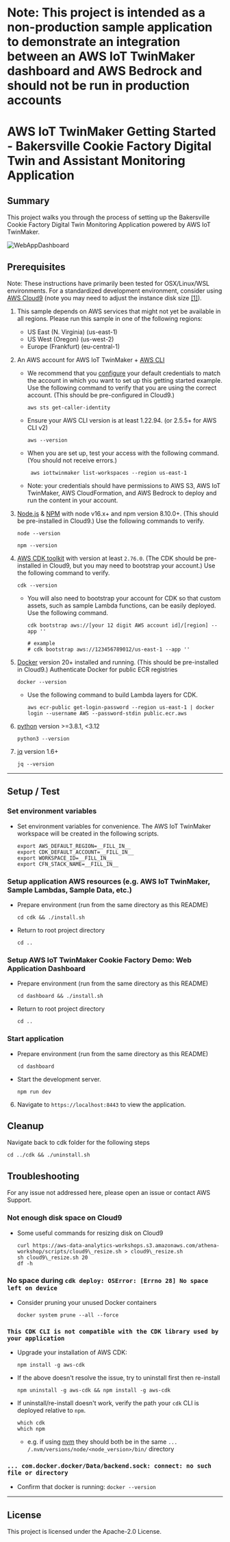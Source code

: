 # Note: This project is intended as a non-production sample application to demonstrate an integration between an AWS IoT TwinMaker dashboard and AWS Bedrock and should not be run in production accounts

# AWS IoT TwinMaker Getting Started - Bakersville Cookie Factory Digital Twin and Assistant Monitoring Application

## Summary

This project walks you through the process of setting up the Bakersville Cookie Factory Digital Twin Monitoring Application powered by AWS IoT TwinMaker.

![WebAppDashboard](docs/Screenshot_1.png)

## Prerequisites

Note: These instructions have primarily been tested for OSX/Linux/WSL environments. For a standardized development environment, consider using [AWS Cloud9](https://aws.amazon.com/cloud9) (note you may need to adjust the instance disk size [[1]](https://github.com/aws-samples/aws-iot-twinmaker-samples/tree/main/src/workspaces/cookiefactoryv3#not-enough-disk-space-on-cloud9)).

1. This sample depends on AWS services that might not yet be available in all regions. Please run this sample in one of the following regions:
   - US East (N. Virginia) (us-east-1)
   - US West (Oregon) (us-west-2)
   - Europe (Frankfurt) (eu-central-1)
2. An AWS account for AWS IoT TwinMaker + [AWS CLI](https://docs.aws.amazon.com/cli/latest/userguide/install-cliv2.html)
   - We recommend that you [configure](https://docs.aws.amazon.com/cli/latest/userguide/cli-chap-configure.html) your default credentials to match the account in which you want to set up this getting started example. Use the following command to verify that you are using the correct account. (This should be pre-configured in Cloud9.)
     ```shell
     aws sts get-caller-identity
     ```
   - Ensure your AWS CLI version is at least 1.22.94. (or 2.5.5+ for AWS CLI v2)
     ```shell
     aws --version
     ```
   - When you are set up, test your access with the following command. (You should not receive errors.)
     ```
      aws iottwinmaker list-workspaces --region us-east-1
     ```
   - Note: your credentials should have permissions to AWS S3, AWS IoT TwinMaker, AWS CloudFormation, and AWS Bedrock to deploy and run the content in your account.
3. [Node.js](https://nodejs.org/en/) & [NPM](https://docs.npmjs.com/downloading-and-installing-node-js-and-npm) with node v16.x+ and npm version 8.10.0+. (This should be pre-installed in Cloud9.) Use the following commands to verify.

   ```shell
   node --version
   ```

   ```shell
   npm --version
   ```

4. [AWS CDK toolkit](https://docs.aws.amazon.com/cdk/latest/guide/getting_started.html#getting_started_install) with version at least `2.76.0`. (The CDK should be pre-installed in Cloud9, but you may need to bootstrap your account.) Use the following command to verify.

   ```shell
   cdk --version
   ```

   - You will also need to bootstrap your account for CDK so that custom assets, such as sample Lambda functions, can be easily deployed. Use the following command.

     ```shell
     cdk bootstrap aws://[your 12 digit AWS account id]/[region] --app ''

     # example
     # cdk bootstrap aws://123456789012/us-east-1 --app ''
     ```

5. [Docker](https://docs.docker.com/get-docker/) version 20+ installed and running. (This should be pre-installed in Cloud9.) Authenticate Docker for public ECR registries
   ```shell
   docker --version
   ```
   - Use the following command to build Lambda layers for CDK.
     ```shell
     aws ecr-public get-login-password --region us-east-1 | docker login --username AWS --password-stdin public.ecr.aws
     ```

6. [python](https://www.python.org/downloads/) version >=3.8.1, <3.12
   ```shell
   python3 --version
   ```

6. [jq](https://jqlang.github.io/jq/download/) version 1.6+
   ```shell
   jq --version
   ```

---

## Setup / Test

### Set environment variables

- Set environment variables for convenience. The AWS IoT TwinMaker workspace will be created in the following scripts.
  ```shell
  export AWS_DEFAULT_REGION=__FILL_IN__
  export CDK_DEFAULT_ACCOUNT=__FILL_IN__
  export WORKSPACE_ID=__FILL_IN__
  export CFN_STACK_NAME=__FILL_IN__
  ```

### Setup application AWS resources (e.g. AWS IoT TwinMaker, Sample Lambdas, Sample Data, etc.)

- Prepare environment (run from the same directory as this README)
  ```shell
  cd cdk && ./install.sh
  ```
- Return to root project directory
  ```shell
  cd ..
  ```

### Setup AWS IoT TwinMaker Cookie Factory Demo: Web Application Dashboard

- Prepare environment (run from the same directory as this README)
  ```shell
  cd dashboard && ./install.sh
  ```
- Return to root project directory
  ```shell
  cd ..
  ```

### Start application

- Prepare environment (run from the same directory as this README)
  ```shell
  cd dashboard
  ```

- Start the development server.
  ```shell
  npm run dev
  ```

6. Navigate to `https://localhost:8443` to view the application.

## Cleanup

Navigate back to cdk folder for the following steps

```shell
cd ../cdk && ./uninstall.sh
```

## Troubleshooting

For any issue not addressed here, please open an issue or contact AWS Support.

### Not enough disk space on Cloud9

- Some useful commands for resizing disk on Cloud9
  ```shell
  curl https://aws-data-analytics-workshops.s3.amazonaws.com/athena-workshop/scripts/cloud9\_resize.sh > cloud9\_resize.sh
  sh cloud9\_resize.sh 20
  df -h
  ```

### No space during `cdk deploy: OSError: [Errno 28] No space left on device`

- Consider pruning your unused Docker containers
  ```shell
  docker system prune --all --force
  ```

### `This CDK CLI is not compatible with the CDK library used by your application`

- Upgrade your installation of AWS CDK:
  ```shell
  npm install -g aws-cdk
  ```
- If the above doesn't resolve the issue, try to uninstall first then re-install
  ```shell
  npm uninstall -g aws-cdk && npm install -g aws-cdk
  ```
- If uninstall/re-install doesn't work, verify the path your `cdk` CLI is deployed relative to `npm`.
  ```shell
  which cdk
  which npm
  ```
  - e.g. if using [nvm](https://npm.github.io/installation-setup-docs/installing/using-a-node-version-manager.html) they should both be in the same `... /.nvm/versions/node/<node_version>/bin/` directory

### `... com.docker.docker/Data/backend.sock: connect: no such file or directory`

- Confirm that docker is running: `docker --version`

---

## License

This project is licensed under the Apache-2.0 License.
